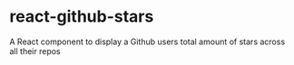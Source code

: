 # react-github-stars
A React component to display a Github users total amount of stars across all their repos

